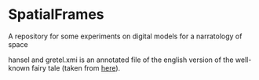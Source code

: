 # SpatialFrames
A repository for some experiments on digital models for a narratology of space

hansel and gretel.xmi is an annotated file of the english version of the well-known fairy tale (taken from [here](https://www.grimmstories.com/en/grimm_fairy-tales/hansel_and_gretel)). 
